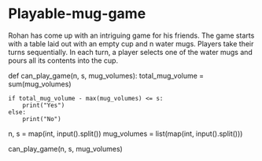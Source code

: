 # Playable-mug-game
Rohan has come up with an intriguing game for his friends. The game starts with a table laid out with an empty cup and n water mugs. Players take their turns sequentially. In each turn, a player selects one of the water mugs and pours all its contents into the cup. 


def can_play_game(n, s, mug_volumes):
    total_mug_volume = sum(mug_volumes)

    if total_mug_volume - max(mug_volumes) <= s:
        print("Yes")
    else:
        print("No")

n, s = map(int, input().split())
mug_volumes = list(map(int, input().split()))

can_play_game(n, s, mug_volumes)
